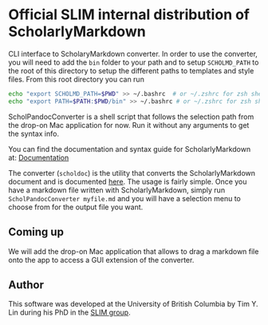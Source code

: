 # Official SLIM internal distribution of ScholarlyMarkdown

CLI interface to ScholaryMarkdown converter. In order to use the converter, you will need to add the `bin` folder to your path and to setup
`SCHOLMD_PATH` to the root of this directory to setup the different paths to templates and style files. From this root directory you can run

```bash
echo "export SCHOLMD_PATH=$PWD" >> ~/.bashrc  # or ~/.zshrc for zsh shelss
echo "export PATH=$PATH:$PWD/bin" >> ~/.bashrc # or ~/.zshrc for zsh shelss
```

ScholPandocConverter is a shell script that follows the selection path from the drop-on Mac application for now. Run it without any arguments to get the syntax info.

You can find the documentation and syntax guide for ScholarlyMarkdown at: [Documentation](http://scholarlymarkdown.com/)

The converter (`scholdoc`) is the utility that converts the ScholarlyMarkdown document and is documented [here](http://scholdoc.scholarlymarkdown.com/). The usage is fairly simple. Once you have a markdown file written with ScholarlyMarkdown, simply run `ScholPandocConverter myfile.md` and you will have a selection menu to choose from for the output file you want.


## Coming up

We will add the drop-on Mac application that allows to drag a markdown file onto the app to access a GUI extension of the converter.

## Author

This software was developed at the University of British Columbia by Tim Y. Lin during his PhD in the [SLIM group](https://slim.gatech.edu/).